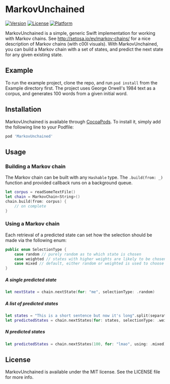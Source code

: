 # MarkovUnchained

[![Version](https://img.shields.io/cocoapods/v/MarkovUnchained.svg?style=flat)](https://cocoapods.org/pods/MarkovUnchained)
[![License](https://img.shields.io/cocoapods/l/MarkovUnchained.svg?style=flat)](https://cocoapods.org/pods/MarkovUnchained)
[![Platform](https://img.shields.io/cocoapods/p/MarkovUnchained.svg?style=flat)](https://cocoapods.org/pods/MarkovUnchained)

MarkovUnchained is a simple, generic Swift implementation for working with Markov chains. See http://setosa.io/ev/markov-chains/ for a nice description of Markov chains (with c00l visuals). With MarkovUnchained, you can build a Markov chain with a set of states, and predict the next state for any given existing state.

## Example

To run the example project, clone the repo, and run `pod install` from the Example directory first.
The project uses George Orwell's 1984 text as a corpus, and generates 100 words from a given initial word.

## Installation

MarkovUnchained is available through [CocoaPods](https://cocoapods.org). To install
it, simply add the following line to your Podfile:

```ruby
pod 'MarkovUnchained'
```

## Usage

### Building a Markov chain

The Markov chain can be built with any `Hashable` type. The `.build(from: _)` function and provided callback runs on a background queue.

```swift
let corpus = readSomeTextFile()
let chain = MarkovChain<String>()
chain.build(from: corpus) {
    // on complete
}
```

### Using a Markov chain

Each retrieval of a predicted state can set how the selection should be made via the following enum:
```swift
public enum SelectionType {
    case random // purely random as to which state is chosen
    case weighted // states with higher weights are likely to be chosen
    case mixed // default, either random or weighted is used to choose next state
}
```

##### A single predicted state

```swift
let nextState = chain.nextState(for: "me", selectionType: .random)
```

##### A list of predicted states

```swift
let states = "This is a short sentence but now it's long".split(separator: " ")
let predictedStates = chain.nextStates(for: states, selectionType: .weighted)
```

##### N predicted states

```swift
let predictedStates = chain.nextStates(100, for: "lmao", using: .mixed)
```

## License

MarkovUnchained is available under the MIT license. See the LICENSE file for more info.
